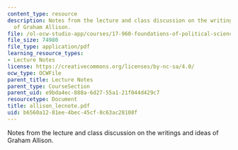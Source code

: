 ```yaml
---
content_type: resource
description: Notes from the lecture and class discussion on the writings and ideas
  of Graham Allison.
file: /ol-ocw-studio-app/courses/17-960-foundations-of-political-science-fall-2004/b6560a1281ee4bec45cf8c63ac28108f_allison_lecnote.pdf
file_size: 74980
file_type: application/pdf
learning_resource_types:
- Lecture Notes
license: https://creativecommons.org/licenses/by-nc-sa/4.0/
ocw_type: OCWFile
parent_title: Lecture Notes
parent_type: CourseSection
parent_uid: e9bda4ec-888a-6d27-55a1-21f044d429c7
resourcetype: Document
title: allison_lecnote.pdf
uid: b6560a12-81ee-4bec-45cf-8c63ac28108f
---
```

Notes from the lecture and class discussion on the writings and ideas of Graham Allison.